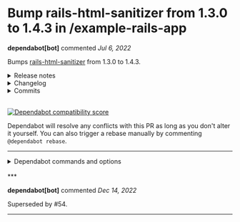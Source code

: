 # Bump rails-html-sanitizer from 1.3.0 to 1.4.3 in /example-rails-app

**dependabot[bot]** commented *Jul 6, 2022*

Bumps [rails-html-sanitizer](https://github.com/rails/rails-html-sanitizer) from 1.3.0 to 1.4.3.
<details>
<summary>Release notes</summary>
<p><em>Sourced from <a href="https://github.com/rails/rails-html-sanitizer/releases">rails-html-sanitizer's releases</a>.</em></p>
<blockquote>
<h2>1.4.3 / 2022-06-09</h2>
<ul>
<li>
<p>Address a possible XSS vulnerability with certain configurations of Rails::Html::Sanitizer.</p>
<p>Prevent the combination of <code>select</code> and <code>style</code> as allowed tags in SafeListSanitizer.</p>
<p>Fixes CVE-2022-32209</p>
<p><em>Mike Dalessio</em></p>
</li>
</ul>
<h2>1.4.2 / 2021-08-23</h2>
<ul>
<li>
<p>Slightly improve performance.</p>
<p>Assuming elements are more common than comments, make one less method call per node.</p>
</li>
</ul>
<h2>1.4.1 / 2021-08-18</h2>
<ul>
<li>
<p>Fix regression in v1.4.0 that did not pass comment nodes to the scrubber.</p>
<p>Some scrubbers will want to override the default behavior and allow comments, but v1.4.0 only
passed through elements to the scrubber's <code>keep_node?</code> method.</p>
<p>This change once again allows the scrubber to make the decision on comment nodes, but still skips
other non-elements like processing instructions (see <a href="https://github-redirect.dependabot.com/rails/rails-html-sanitizer/issues/115">#115</a>).</p>
<p><em>Mike Dalessio</em></p>
</li>
</ul>
<h2>1.4.0 / 2021-08-18</h2>
<ul>
<li>
<p>Processing Instructions are no longer allowed by Rails::Html::PermitScrubber</p>
<p>Previously, a PI with a name (or &quot;target&quot;) matching an allowed tag name was not scrubbed. There
are no known security issues associated with these PIs, but similar to comments it's preferred to
omit these nodes when possible from sanitized output.</p>
<p>Fixes <a href="https://github-redirect.dependabot.com/rails/rails-html-sanitizer/issues/115">#115</a>.</p>
<p><em>Mike Dalessio</em></p>
</li>
</ul>
</blockquote>
</details>
<details>
<summary>Changelog</summary>
<p><em>Sourced from <a href="https://github.com/rails/rails-html-sanitizer/blob/master/CHANGELOG.md">rails-html-sanitizer's changelog</a>.</em></p>
<blockquote>
<h2>1.4.3 / 2022-06-09</h2>
<ul>
<li>
<p>Address a possible XSS vulnerability with certain configurations of Rails::Html::Sanitizer.</p>
<p>Prevent the combination of <code>select</code> and <code>style</code> as allowed tags in SafeListSanitizer.</p>
<p>Fixes CVE-2022-32209</p>
<p><em>Mike Dalessio</em></p>
</li>
</ul>
<h2>1.4.2 / 2021-08-23</h2>
<ul>
<li>
<p>Slightly improve performance.</p>
<p>Assuming elements are more common than comments, make one less method call per node.</p>
<p><em>Mike Dalessio</em></p>
</li>
</ul>
<h2>1.4.1 / 2021-08-18</h2>
<ul>
<li>
<p>Fix regression in v1.4.0 that did not pass comment nodes to the scrubber.</p>
<p>Some scrubbers will want to override the default behavior and allow comments, but v1.4.0 only
passed through elements to the scrubber's <code>keep_node?</code> method.</p>
<p>This change once again allows the scrubber to make the decision on comment nodes, but still skips
other non-elements like processing instructions (see <a href="https://github-redirect.dependabot.com/rails/rails-html-sanitizer/issues/115">#115</a>).</p>
<p><em>Mike Dalessio</em></p>
</li>
</ul>
<h2>1.4.0 / 2021-08-18</h2>
<ul>
<li>
<p>Processing Instructions are no longer allowed by Rails::Html::PermitScrubber</p>
<p>Previously, a PI with a name (or &quot;target&quot;) matching an allowed tag name was not scrubbed. There
are no known security issues associated with these PIs, but similar to comments it's preferred to
omit these nodes when possible from sanitized output.</p>
<p>Fixes <a href="https://github-redirect.dependabot.com/rails/rails-html-sanitizer/issues/115">#115</a>.</p>
<p><em>Mike Dalessio</em></p>
</li>
</ul>
</blockquote>
</details>
<details>
<summary>Commits</summary>
<ul>
<li><a href="https://github.com/rails/rails-html-sanitizer/commit/f83f08c81a3a33ce0fb1c379933c416ae80672fa"><code>f83f08c</code></a> version bump to v1.4.3</li>
<li><a href="https://github.com/rails/rails-html-sanitizer/commit/924e3ab05ca56e53ebcb994e4a63977e56f06d2f"><code>924e3ab</code></a> update CHANGELOG for v1.4.3</li>
<li><a href="https://github.com/rails/rails-html-sanitizer/commit/9b79253eb888a74e425c7da073c46014b8290d58"><code>9b79253</code></a> Merge pull request <a href="https://github-redirect.dependabot.com/rails/rails-html-sanitizer/issues/137">#137</a> from rails/flavorjones-prevent-select-style-combinati...</li>
<li><a href="https://github.com/rails/rails-html-sanitizer/commit/45a5c10fed3d9aa141594c80afa06d748fa0967d"><code>45a5c10</code></a> fix: modify safelist option if it contains both <code>select</code> and <code>style</code></li>
<li><a href="https://github.com/rails/rails-html-sanitizer/commit/045774aec722d2f6bae99e8b3143b3e893e5eb29"><code>045774a</code></a> test: clean up tests by using the helpers</li>
<li><a href="https://github.com/rails/rails-html-sanitizer/commit/fe109c9fd4bfc5fbe954edb9e39410ae416b8f4f"><code>fe109c9</code></a> test: ensure we pass with libxml 2.9.14</li>
<li><a href="https://github.com/rails/rails-html-sanitizer/commit/9778c471211af9c9bdd6185c71b4594711ab49c9"><code>9778c47</code></a> test: ensure tests pass when nokogiri uses system libxml2</li>
<li><a href="https://github.com/rails/rails-html-sanitizer/commit/9c421f0c932f6dd97f59ed96f57eef21193736c4"><code>9c421f0</code></a> ci: add coverage for system libxml2</li>
<li><a href="https://github.com/rails/rails-html-sanitizer/commit/984b82e07b81a427e1c6473d40fe3c81faeab5bc"><code>984b82e</code></a> ci: include coverage of ruby 3.1 and jruby 9.3</li>
<li><a href="https://github.com/rails/rails-html-sanitizer/commit/18f2f2c17e86d149bbf0f6d0aa5000fcbf1e9105"><code>18f2f2c</code></a> test: finally use the CSS hex encoding originally intended</li>
<li>Additional commits viewable in <a href="https://github.com/rails/rails-html-sanitizer/compare/v1.3.0...v1.4.3">compare view</a></li>
</ul>
</details>
<br />


[![Dependabot compatibility score](https://dependabot-badges.githubapp.com/badges/compatibility_score?dependency-name=rails-html-sanitizer&package-manager=bundler&previous-version=1.3.0&new-version=1.4.3)](https://docs.github.com/en/github/managing-security-vulnerabilities/about-dependabot-security-updates#about-compatibility-scores)

Dependabot will resolve any conflicts with this PR as long as you don't alter it yourself. You can also trigger a rebase manually by commenting `@dependabot rebase`.

[//]: # (dependabot-automerge-start)
[//]: # (dependabot-automerge-end)

---

<details>
<summary>Dependabot commands and options</summary>
<br />

You can trigger Dependabot actions by commenting on this PR:
- `@dependabot rebase` will rebase this PR
- `@dependabot recreate` will recreate this PR, overwriting any edits that have been made to it
- `@dependabot merge` will merge this PR after your CI passes on it
- `@dependabot squash and merge` will squash and merge this PR after your CI passes on it
- `@dependabot cancel merge` will cancel a previously requested merge and block automerging
- `@dependabot reopen` will reopen this PR if it is closed
- `@dependabot close` will close this PR and stop Dependabot recreating it. You can achieve the same result by closing it manually
- `@dependabot ignore this major version` will close this PR and stop Dependabot creating any more for this major version (unless you reopen the PR or upgrade to it yourself)
- `@dependabot ignore this minor version` will close this PR and stop Dependabot creating any more for this minor version (unless you reopen the PR or upgrade to it yourself)
- `@dependabot ignore this dependency` will close this PR and stop Dependabot creating any more for this dependency (unless you reopen the PR or upgrade to it yourself)
- `@dependabot use these labels` will set the current labels as the default for future PRs for this repo and language
- `@dependabot use these reviewers` will set the current reviewers as the default for future PRs for this repo and language
- `@dependabot use these assignees` will set the current assignees as the default for future PRs for this repo and language
- `@dependabot use this milestone` will set the current milestone as the default for future PRs for this repo and language

You can disable automated security fix PRs for this repo from the [Security Alerts page](https://github.com/gruntwork-io/infrastructure-as-code-training/network/alerts).

</details>
<br />
***


**dependabot[bot]** commented *Dec 14, 2022*

Superseded by #54.
***


